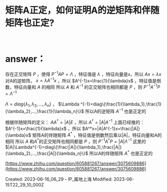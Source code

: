 # 矩阵A正定，如何证明A的逆矩阵和伴随矩阵也正定?

<br>


# answer： <br>
存在正交矩阵 $P$ ，使得 $P^{-1}AP=\Lambda$ ，特征值是 $\lambda$ ，特征向量是x，所以 $Ax=\lambda x$
对A的逆矩阵， $x=\lambda A^{-1}x$ ，所以 $A^{-1}x=\frac{1}{\lambda}x$ ，特征值是倒数，特征向量和 $A$ 的相同
所以 $A$ 和 $A^{-1}$ 的正交矩阵也相同都是 $P$ ，则 $P^{-1}A^{-1}P=\Lambda^{-1}$

$\Lambda=diag\{\lambda_1,\lambda_2,...,\lambda_n\}$ ， $\Lambda  ^{-1}=diag\{\frac{1}{\lambda_1},\frac{1}{\lambda_2},...,\frac{1}{\lambda_n}\}$
所以A的逆矩阵 $A^{-1}$ 也是正定的 
<br>

根据伴随矩阵的定义： $AA^*=|A|E$ ，所以 $A^*=|A|A^{-1}$
上面已经推的： $A^{-1}x=\frac{1}{\lambda}x$ ，所以 $A^*x=|A|A^{-1}x=\frac{|A|}{\lambda}x$
矩阵A的伴随矩阵 $A^*$ ，特征值是倒数然后乘以|A|，特征向量和A的相同
所以 $A$ 和$A^*$的正交矩阵也相同都是 $P$ ，则 $P^{-1}A^{*}P=|A|\Lambda^{-1}$
 这里的      $|A|\Lambda^{-1}=diag\{\frac{|A|}{\lambda_1},\frac{|A|}{\lambda_2},...,\frac{|A|}{\lambda_n}\}$
所以A的伴随矩阵 $A^*$ 也是正定的
<br>

[https://www.zhihu.com/question/605881267/answer/3075609886](https://www.zhihu.com/question/605881267/answer/3075609886)<br>



Created: 2023-06-16_06_29・IP_属地上海
Modified: 2023-06-15T22_29_10_000Z
